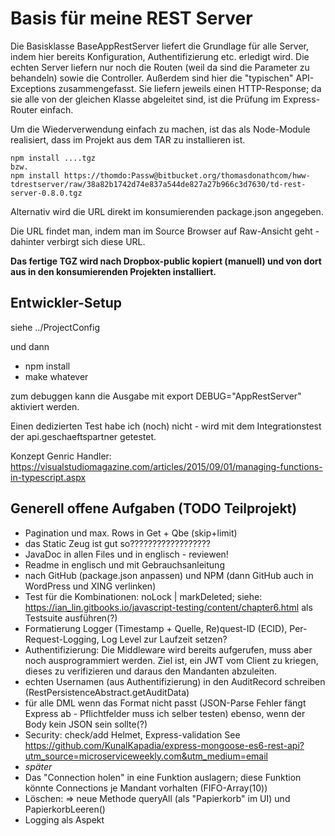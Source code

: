 # Basis für meine REST Server #

Die Basisklasse BaseAppRestServer liefert die Grundlage für alle Server, indem hier bereits Konfiguration, Authentifizierung etc. erledigt wird. Die echten Server liefern nur noch die Routen (weil da sind die Parameter zu behandeln) sowie die Controller.
Außerdem sind hier die "typischen" API-Exceptions zusammengefasst. Sie liefern jeweils einen HTTP-Response; da sie alle von der gleichen Klasse abgeleitet sind, ist die Prüfung im Express-Router einfach.

Um die Wiederverwendung einfach zu machen, ist das als Node-Module realisiert, dass im Projekt aus dem TAR zu installieren ist.

```shell
npm install ....tgz
bzw.
npm install https://thomdo:Passw@bitbucket.org/thomasdonathcom/hww-tdrestserver/raw/38a82b1742d74e837a544de827a27b966c3d7630/td-rest-server-0.8.0.tgz
```

Alternativ wird die URL direkt im konsumierenden package.json angegeben.

Die URL findet man, indem man im Source Browser auf Raw-Ansicht geht - dahinter verbirgt sich diese URL.

**Das fertige TGZ wird nach Dropbox-public kopiert (manuell) und von dort aus in den konsumierenden Projekten installiert.**

## Entwickler-Setup ##

siehe ../ProjectConfig

und dann

* npm install
* make whatever

zum debuggen kann die Ausgabe mit export DEBUG="AppRestServer" aktiviert werden.

Einen dedizierten Test habe ich (noch) nicht - wird mit dem Integrationstest der api.geschaeftspartner getestet.

Konzept Genric Handler: <https://visualstudiomagazine.com/articles/2015/09/01/managing-functions-in-typescript.aspx>

## Generell offene Aufgaben (TODO Teilprojekt) ##

* Pagination und max. Rows in Get + Qbe (skip+limit)
* das Static Zeug ist gut so??????????????????
* JavaDoc in allen Files und in englisch - reviewen!
* Readme in englisch und mit Gebrauchsanleitung
* nach GitHub (package.json anpassen) und NPM (dann GitHub auch in WordPress und XING verlinken)
* Test für die Kombinationen: noLock | markDeleted; siehe: <https://ian_lin.gitbooks.io/javascript-testing/content/chapter6.html> als Testsuite ausführen(?)
* Formatierung Logger (Timestamp + Quelle, Re)quest-ID (ECID), Per-Request-Logging, Log Level zur Laufzeit setzen?
* Authentifizierung: Die Middleware wird bereits aufgerufen, muss aber noch ausprogrammiert werden. Ziel ist, ein JWT vom Client zu kriegen, dieses zu verifizieren und daraus den Mandanten abzuleiten.
* echten Usernamen (aus Authentifizierung) in den AuditRecord schreiben (RestPersistenceAbstract.getAuditData)
* für alle DML wenn das Format nicht passt (JSON-Parse Fehler fängt Express ab - Pflichtfelder muss ich selber testen) ebenso, wenn der Body kein JSON sein sollte(?)
* Security: check/add Helmet, Express-validation See <https://github.com/KunalKapadia/express-mongoose-es6-rest-api?utm_source=microserviceweekly.com&utm_medium=email>
* *später*
* Das "Connection holen" in eine Funktion auslagern; diese Funktion könnte Connections je Mandant vorhalten (FIFO-Array(10))
* Löschen: => neue Methode queryAll (als "Papierkorb" im UI) und PapierkorbLeeren()
* Logging als Aspekt